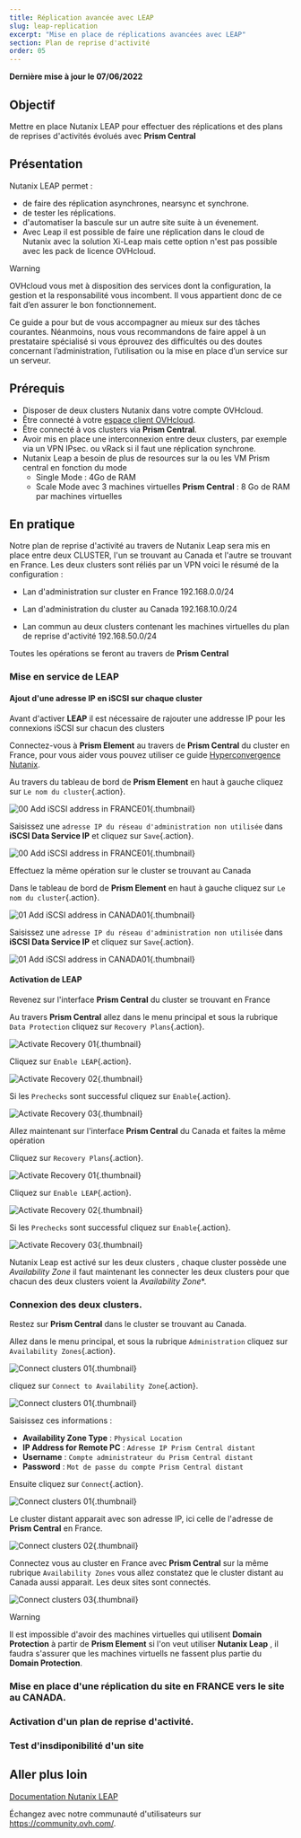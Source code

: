 ```yaml
---
title: Réplication avancée avec LEAP
slug: leap-replication
excerpt: "Mise en place de réplications avancées avec LEAP"
section: Plan de reprise d'activité
order: 05
---
```


**Dernière mise à jour le 07/06/2022**

## Objectif

Mettre en place Nutanix LEAP pour effectuer des réplications et des plans de reprises d'activités évolués avec **Prism Central**

## Présentation

Nutanix LEAP permet :

- de faire des réplication asynchrones, nearsync et synchrone. 
- de tester les réplications.
- d'automatiser la bascule sur un autre site suite à un évenement.
- Avec Leap il est possible de faire une réplication dans le cloud de Nutanix avec la solution Xi-Leap mais cette option n'est pas possible avec les pack de licence OVHcloud.



> [!warning]
> OVHcloud vous met à disposition des services dont la configuration, la gestion et la responsabilité vous incombent. Il vous appartient donc de ce fait d’en assurer le bon fonctionnement.
>
> Ce guide a pour but de vous accompagner au mieux sur des tâches courantes. Néanmoins, nous vous recommandons de faire appel à un prestataire spécialisé si vous éprouvez des difficultés ou des doutes concernant l’administration, l’utilisation ou la mise en place d’un service sur un serveur.
>


## Prérequis

- Disposer de deux clusters Nutanix dans votre compte OVHcloud.
- Être connecté à votre [espace client OVHcloud](https://www.ovh.com/auth/?action=gotomanager&from=https://www.ovh.com/fr/&ovhSubsidiary=fr).
- Être connecté à vos clusters via **Prism Central**.
- Avoir mis en place une interconnexion entre deux clusters, par exemple via un VPN IPsec. ou vRack si il faut une réplication synchrone.
- Nutanix Leap a besoin de plus de resources sur la ou les VM Prism central en fonction du mode
    + Single Mode : 4Go de RAM
    + Scale Mode avec 3 machines virtuelles **Prism Central** : 8 Go de RAM par machines virtuelles

## En pratique

Notre plan de reprise d'activité au travers de Nutanix Leap sera mis en place entre deux CLUSTER, l'un se trouvant au Canada et l'autre se trouvant en France. Les deux clusters sont réliés par un VPN voici le résumé de la configuration :

- Lan d'administration sur cluster en France 192.168.0.0/24
- Lan d'administration du cluster au Canada 192.168.10.0/24

- Lan commun au deux clusters contenant les machines virtuelles du plan de reprise d'activité 192.168.50.0/24

Toutes les opérations se feront au travers de **Prism Central**
 
### Mise en service de LEAP

#### Ajout d'une adresse IP en iSCSI sur chaque cluster 
Avant d'activer **LEAP** il est nécessaire de rajouter une addresse IP pour les connexions iSCSI sur chacun des clusters

Connectez-vous à **Prism Element** au travers de **Prism Central** du cluster en France, pour vous aider vous pouvez utiliser ce guide [Hyperconvergence Nutanix](https://docs.ovh.com/fr/nutanix/nutanix-hci/).

Au travers du tableau de bord de **Prism Element** en haut à gauche cliquez sur `Le nom du cluster`{.action}.

![00 Add iSCSI address in FRANCE01](images/00-isci-add-address-france-01.png){.thumbnail}

Saisissez une `adresse IP du réseau d'administration non utilisée` dans **iSCSI Data Service IP**  et cliquez sur `Save`{.action}.

![00 Add iSCSI address in FRANCE01](images/00-isci-add-address-france-02.png){.thumbnail}

Effectuez la même opération sur le cluster se trouvant au Canada

Dans le tableau de bord de **Prism Element** en haut à gauche cliquez sur `Le nom du cluster`{.action}.

![01 Add iSCSI address in CANADA01](images/01-isci-add-address-canada-01.png){.thumbnail}

Saisissez une `adresse IP du réseau d'administration non utilisée` dans **iSCSI Data Service IP**  et cliquez sur `Save`{.action}.

![01 Add iSCSI address in CANADA01](images/00-isci-add-address-canada-02.png){.thumbnail}

#### Activation de LEAP

Revenez sur l'interface **Prism Central** du cluster se trouvant en France

Au travers **Prism Central** allez dans le menu principal et sous la rubrique `Data Protection` cliquez sur `Recovery Plans`{.action}.

![Activate Recovery 01](images/02-activate-recovery01.png){.thumbnail}

Cliquez sur `Enable LEAP`{.action}.

![Activate Recovery 02](images/02-activate-recovery02.png){.thumbnail}

Si les `Prechecks` sont successful cliquez sur `Enable`{.action}.

![Activate Recovery 03](images/02-activate-recovery03.png){.thumbnail}

Allez maintenant sur l'interface **Prism Central** du Canada et faites la même opération

Cliquez sur `Recovery Plans`{.action}.

![Activate Recovery 01](images/02-activate-recovery01.png){.thumbnail}

Cliquez sur `Enable LEAP`{.action}.

![Activate Recovery 02](images/02-activate-recovery02.png){.thumbnail}

Si les `Prechecks` sont successful cliquez sur `Enable`{.action}.

![Activate Recovery 03](images/02-activate-recovery03.png){.thumbnail}

Nutanix Leap est activé sur les deux clusters , chaque cluster possède une *Availability Zone* il faut maintenant les connecter les deux clusters pour que chacun des deux clusters voient la *Availability Zone**.

### Connexion des deux clusters.

Restez sur **Prism Central** dans le cluster se trouvant au Canada.

Allez dans le menu principal, et sous la rubrique `Administration` cliquez sur `Availability Zones`{.action}.

![Connect clusters 01](images/03-connect-cluster01.png){.thumbnail}

cliquez sur `Connect to Availability Zone`{.action}.

![Connect clusters 01](images/03-connect-cluster02.png){.thumbnail}

Saisissez ces informations :

- **Availability Zone Type** : `Physical Location`
- **IP Address for Remote PC** : `Adresse IP Prism Central distant`
- **Username** : `Compte administrateur du Prism Central distant`
- **Password** : `Mot de passe du compte Prism Central distant`

Ensuite cliquez sur `Connect`{.action}.

![Connect clusters 01](images/03-connect-cluster03.png){.thumbnail}

Le cluster distant apparait avec son adresse IP, ici celle de l'adresse de **Prism Central** en France.

![Connect clusters 02](images/03-connect-cluster04.png){.thumbnail}

Connectez vous au cluster en France avec **Prism Central** sur la même rubrique  `Availability Zones` vous allez constatez que le cluster distant au Canada aussi apparait. Les deux sites sont connectés.

![Connect clusters 03](images/03-connect-cluster05.png){.thumbnail}





> [!warning]
> Il est impossible d'avoir des machines virtuelles qui utilisent **Domain Protection** à partir de **Prism Element** si l'on veut utiliser **Nutanix Leap** , il faudra s'assurer que les machines virtuells ne fassent plus partie du **Domain Protection**.
>


### Mise en place d'une réplication du site en FRANCE vers le site au CANADA.






### Activation d'un plan  de reprise d'activité.

### Test d'insdiponibilité d'un site






## Aller plus loin

[Documentation Nutanix LEAP](https://portal.nutanix.com/page/documents/details?targetId=Leap-Xi-Leap-Admin-Guide-v6_1:Leap-Xi-Leap-Admin-Guide-v6_1)

Échangez avec notre communauté d'utilisateurs sur <https://community.ovh.com/>.
